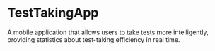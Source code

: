 # TestTakingApp
A mobile application that allows users to take tests more intelligently, providing statistics about test-taking efficiency in real time.
